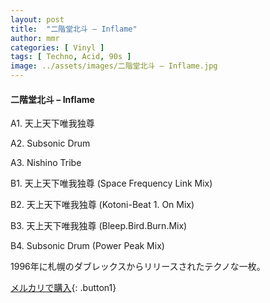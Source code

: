 ```yaml
---
layout: post
title:  "二階堂北斗 – Inflame"
author: mmr
categories: [ Vinyl ]
tags: [ Techno, Acid, 90s ]
image: ../assets/images/二階堂北斗 – Inflame.jpg
---
```


#### 二階堂北斗 – Inflame


A1. 天上天下唯我独尊


A2. Subsonic Drum


A3. Nishino Tribe


B1. 天上天下唯我独尊 (Space Frequency Link Mix)


B2. 天上天下唯我独尊 (Kotoni-Beat 1. On Mix)


B3. 天上天下唯我独尊 (Bleep.Bird.Burn.Mix)


B4. Subsonic Drum (Power Peak Mix)


1996年に札幌のダブレックスからリリースされたテクノな一枚。


[メルカリで購入](https://jp.mercari.com/item/m93371201718){: .button1}


